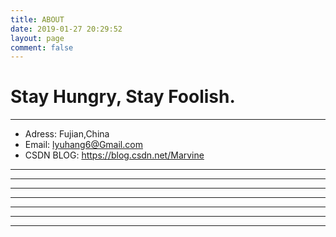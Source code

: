 ```yaml
---
title: ABOUT
date: 2019-01-27 20:29:52
layout: page
comment: false
---
```


# Stay Hungry, Stay Foolish.
---
* Adress: Fujian,China
* Email: lyuhang6@Gmail.com
* CSDN BLOG: https://blog.csdn.net/Marvine
---

---

---

---

---

---

---